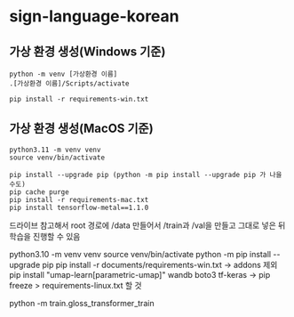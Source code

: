 # sign-language-korean

## 가상 환경 생성(Windows 기준)
```
python -m venv [가상환경 이름]
.[가상환경 이름]/Scripts/activate

pip install -r requirements-win.txt

```

## 가상 환경 생성(MacOS 기준)
```
python3.11 -m venv venv
source venv/bin/activate

pip install --upgrade pip (python -m pip install --upgrade pip 가 나을 수도)
pip cache purge
pip install -r requirements-mac.txt
pip install tensorflow-metal==1.1.0
```

드라이브 참고해서 root 경로에 /data 만들어서 /train과 /val을 만들고 그대로 넣은 뒤 학습을 진행할 수 있음

python3.10 -m venv venv
source venv/bin/activate
python -m pip install --upgrade pip
pip install -r documents/requirements-win.txt
-> addons 제외
pip install "umap-learn[parametric-umap]" wandb boto3 
tf-keras
-> pip freeze > requirements-linux.txt 할 것

python -m train.gloss_transformer_train